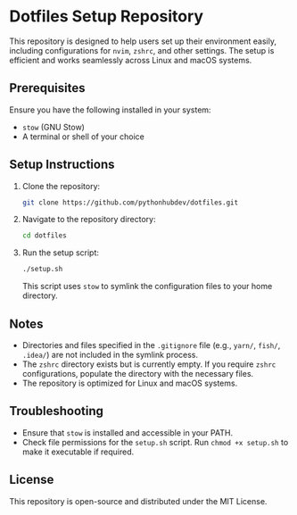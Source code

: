 # Dotfiles Setup Repository

This repository is designed to help users set up their environment easily, including configurations for `nvim`, `zshrc`, and other settings. The setup is efficient and works seamlessly across Linux and macOS systems.

## Prerequisites

Ensure you have the following installed in your system:
- `stow` (GNU Stow)
- A terminal or shell of your choice

## Setup Instructions

1. Clone the repository:
   ```bash
   git clone https://github.com/pythonhubdev/dotfiles.git
   ```

2. Navigate to the repository directory:
   ```bash
   cd dotfiles
   ```

3. Run the setup script:
   ```bash
   ./setup.sh
   ```

   This script uses `stow` to symlink the configuration files to your home directory.

## Notes

- Directories and files specified in the `.gitignore` file (e.g., `yarn/`, `fish/`, `.idea/`) are not included in the symlink process.
- The `zshrc` directory exists but is currently empty. If you require `zshrc` configurations, populate the directory with the necessary files.
- The repository is optimized for Linux and macOS systems.

## Troubleshooting

- Ensure that `stow` is installed and accessible in your PATH.
- Check file permissions for the `setup.sh` script. Run `chmod +x setup.sh` to make it executable if required.

## License

This repository is open-source and distributed under the MIT License.

